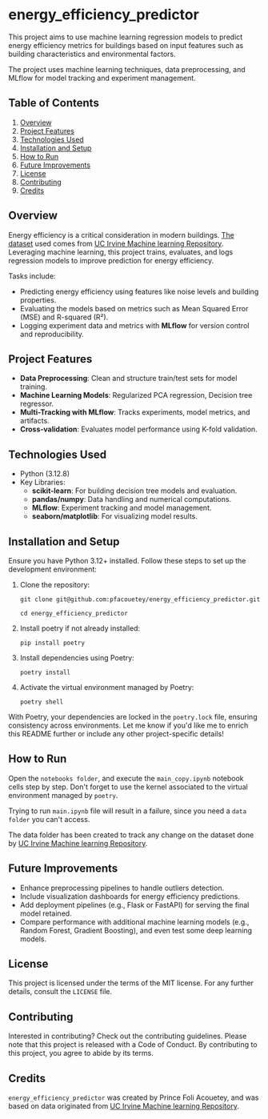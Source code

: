 # energy_efficiency_predictor
This project aims to use machine learning regression models to predict energy efficiency metrics for buildings based on input features such as building characteristics and environmental factors. 

The project uses machine learning techniques, data preprocessing, and MLflow for model tracking and experiment management.

## Table of Contents
1. [Overview]()
2. [Project Features]()
3. [Technologies Used]()
4. [Installation and Setup]()
5. [How to Run]()
6. [Future Improvements]()
7. [License]()
8. [Contributing]()
9. [Credits]()

## Overview
Energy efficiency is a critical consideration in modern buildings.
[The dataset](https://archive.ics.uci.edu/dataset/242/energy+efficiency) used comes from [UC Irvine Machine learning Repository](https://archive.ics.uci.edu/).
Leveraging machine learning, this project trains, evaluates, and logs regression models to improve prediction for energy efficiency.

Tasks include:
- Predicting energy efficiency using features like noise levels and building properties.
- Evaluating the models based on metrics such as Mean Squared Error (MSE) and R-squared (R²).
- Logging experiment data and metrics with **MLflow** for version control and reproducibility.

## Project Features
- **Data Preprocessing**: Clean and structure train/test sets for model training.
- **Machine Learning Models**: Regularized PCA regression, Decision tree regressor.
- **Multi-Tracking with MLflow**: Tracks experiments, model metrics, and artifacts.
- **Cross-validation**: Evaluates model performance using K-fold validation.

## Technologies Used
- Python (3.12.8)
- Key Libraries:
    - **scikit-learn**: For building decision tree models and evaluation.
    - **pandas/numpy**: Data handling and numerical computations.
    - **MLflow**: Experiment tracking and model management.
    - **seaborn/matplotlib**: For visualizing model results.

## Installation and Setup
Ensure you have Python 3.12+ installed. Follow these steps to set up the development environment:
1. Clone the repository:

    `git clone git@github.com:pfacouetey/energy_efficiency_predictor.git`

    `cd energy_efficiency_predictor`


2. Install poetry if not already installed:

    `pip install poetry`


3. Install dependencies using Poetry:

    `poetry install`


4. Activate the virtual environment managed by Poetry:

    `poetry shell`

With Poetry, your dependencies are locked in the `poetry.lock` file, ensuring consistency across environments.
Let me know if you'd like me to enrich this README further or include any other project-specific details!

## How to Run
Open the `notebooks folder`, and execute the `main_copy.ipynb` notebook cells step by step.
Don't forget to use the kernel associated to the virtual environment managed by `poetry`.

Trying to run `main.ipynb` file will result in a failure, since you need a `data folder` you can't access.

The data folder has been created to track any change on the dataset done by [UC Irvine Machine learning Repository](https://archive.ics.uci.edu/).

## Future Improvements
- Enhance preprocessing pipelines to handle outliers detection.
- Include visualization dashboards for energy efficiency predictions.
- Add deployment pipelines (e.g., Flask or FastAPI) for serving the final model retained.
- Compare performance with additional machine learning models (e.g., Random Forest, Gradient Boosting), and even test some deep learning models.

## License
This project is licensed under the terms of the MIT license. For any further details, consult the `LICENSE` file.

## Contributing
Interested in contributing? Check out the contributing guidelines. Please note that this project is released with a Code of Conduct. By contributing to this project, you agree to abide by its terms.

## Credits
`energy_efficiency_predictor` was created by Prince Foli Acouetey, and was based on data originated from [UC Irvine Machine learning Repository](https://archive.ics.uci.edu/).
